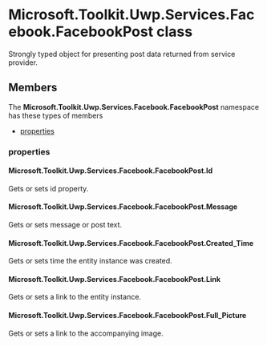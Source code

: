 
# Microsoft.Toolkit.Uwp.Services.Facebook.FacebookPost class

Strongly typed object for presenting post data returned from service provider.

## Members

The **Microsoft.Toolkit.Uwp.Services.Facebook.FacebookPost** namespace has these types of members

* [properties](#properties)

### properties

#### Microsoft.Toolkit.Uwp.Services.Facebook.FacebookPost.Id

Gets or sets id property.

#### Microsoft.Toolkit.Uwp.Services.Facebook.FacebookPost.Message

Gets or sets message or post text.

#### Microsoft.Toolkit.Uwp.Services.Facebook.FacebookPost.Created_Time

Gets or sets time the entity instance was created.

#### Microsoft.Toolkit.Uwp.Services.Facebook.FacebookPost.Link

Gets or sets a link to the entity instance.

#### Microsoft.Toolkit.Uwp.Services.Facebook.FacebookPost.Full_Picture

Gets or sets a link to the accompanying image.
